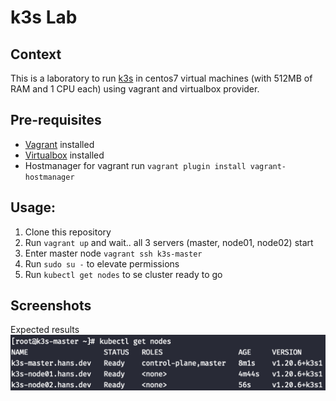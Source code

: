 # k3s Lab

## Context

This is a laboratory to run [k3s](https://k3s.io/) in centos7 virtual machines (with 512MB of RAM and 1 CPU each) using vagrant and virtualbox provider.

## Pre-requisites

- [Vagrant](https://www.vagrantup.com/downloads)  installed
- [Virtualbox](https://www.virtualbox.org/wiki/Downloads) installed
- Hostmanager for vagrant run `vagrant plugin install vagrant-hostmanager`

## Usage:

1. Clone this repository
2. Run `vagrant up` and wait.. all 3 servers (master, node01, node02) start
3. Enter master node `vagrant ssh k3s-master`
4. Run `sudo su -` to elevate permissions
5. Run `kubectl get nodes` to se cluster ready to go

## Screenshots

Expected results
![Expected](https://github.com/hansnewton/k3s-lab/raw/main/screenshots/expected.png)